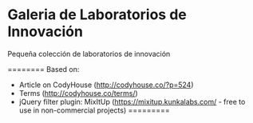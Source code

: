 # Galeria de Laboratorios de Innovación	

Pequeña colección de laboratorios de innovación


========
Based on:

* Article on CodyHouse (http://codyhouse.co/?p=524)
* Terms (http://codyhouse.co/terms/)
* jQuery filter plugin: MixItUp (https://mixitup.kunkalabs.com/ - free to use in non-commercial projects)
=========